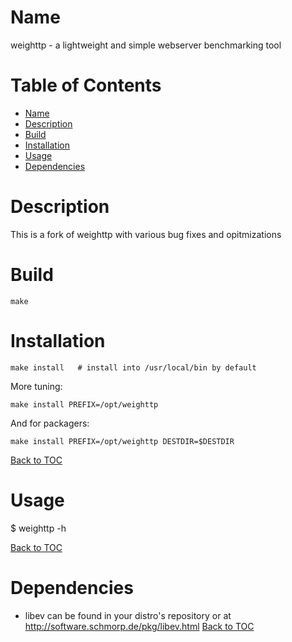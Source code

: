 Name
====

weighttp - a lightweight and simple webserver benchmarking tool

Table of Contents
=================

* [Name](#name)
* [Description](#description)
* [Build](#build)
* [Installation](#installation)
* [Usage](#usage)
* [Dependencies](#dependencies)

Description
===========

This is a fork of weighttp with various bug fixes and opitmizations

Build
=====

```shell
make
```

Installation
============

```shell
make install   # install into /usr/local/bin by default
```

More tuning:

```shell
make install PREFIX=/opt/weighttp
```

And for packagers:

```shell
make install PREFIX=/opt/weighttp DESTDIR=$DESTDIR
```

[Back to TOC](#table-of-contents)

Usage
=====

$ weighttp -h

[Back to TOC](#table-of-contents)

Dependencies
============

* libev can be found in your distro's repository or at http://software.schmorp.de/pkg/libev.html
[Back to TOC](#table-of-contents)

